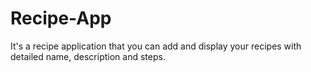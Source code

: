 # Recipe-App
It's a recipe application that you can add and display your recipes with detailed name, description and steps.
